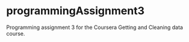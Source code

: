 # programmingAssignment3
Programming assignment 3 for the Coursera Getting and Cleaning data course. 

